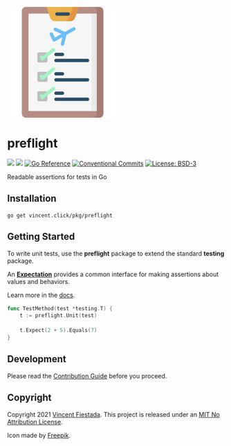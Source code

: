 ![](./icon.svg)

# preflight

[![](https://github.com/vncntx/preflight/workflows/Unit%20Tests/badge.svg)](https://github.com/vncntx/preflight/actions?query=workflow%3A%22Unit+Tests%22)
[![](https://github.com/vncntx/preflight/workflows/Static%20Checks/badge.svg)](https://github.com/vncntx/preflight/actions?query=workflow%3A%22Static+Checks%22)
[![Go Reference](https://img.shields.io/badge/reference-007d9c.svg?labelColor=16161b&logo=go&logoColor=white)](https://pkg.go.dev/vincent.click/pkg/preflight?tab=doc)
[![Conventional Commits](https://img.shields.io/badge/commits-conventional-0047ab.svg?labelColor=16161b)](https://conventionalcommits.org)
[![License: BSD-3](https://img.shields.io/github/license/vncntx/preflight.svg?labelColor=16161b&color=0047ab)](./LICENSE)

Readable assertions for tests in Go

## Installation

```
go get vincent.click/pkg/preflight
```

## Getting Started

To write unit tests, use the **preflight** package to extend the standard **testing** package.

An [**Expectation**](./docs/expectation.md) provides a common interface for making assertions about values and behaviors.

Learn more in the [docs](./docs/docs.md).

```go
func TestMethod(test *testing.T) {
    t := preflight.Unit(test)

    t.Expect(2 + 5).Equals(7)
}
```

## Development

Please read the [Contribution Guide](./CONTRIBUTING.md) before you proceed.

## Copyright

Copyright 2021 [Vincent Fiestada](mailto:vincent@vincent.click). This project is released under an [MIT No Attribution License](./LICENSE).

Icon made by [Freepik](http://www.freepik.com/).

